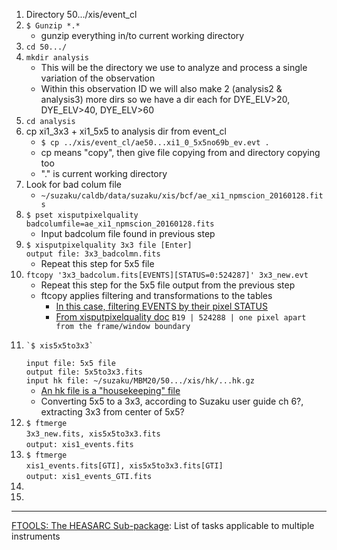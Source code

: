 1. Directory 50.../xis/event_cl
2. `$ Gunzip *.*`
	- gunzip everything in/to current working directory
3. `cd 50.../`
4. `mkdir analysis`
	- This will be the directory we use to analyze and process a single variation of the observation
	- Within this observation ID we will also make 2 (analysis2 & analysis3) more dirs so we have a dir each for DYE\_ELV>20, DYE\_ELV>40, DYE\_ELV>60
5. `cd analysis`
6. cp xi1\_3x3 + xi1\_5x5 to analysis dir from event_cl
	- `$ cp ../xis/event_cl/ae50...xi1_0_5x5no69b_ev.evt .`
	- cp means "copy", then give file copying from and directory copying too
	- "." is current working directory
7. Look for bad colum file
	- `~/suzaku/caldb/data/suzaku/xis/bcf/ae_xi1_npmscion_20160128.fits`
8. `$ pset xisputpixelquality badcolumfile=ae_xi1_npmscion_20160128.fits`
	- Input badcolum file found in previous step
9. `$ xisputpixelquality 3x3 file [Enter]`  
	``output file: 3x3_badcolmn.fits``
	- Repeat this step for 5x5 file
10. `ftcopy '3x3_badcolum.fits[EVENTS][STATUS=0:524287]' 3x3_new.evt`
	- Repeat this step for the 5x5 file output from the previous step
	- ftcopy applies filtering and transformations to the tables
		+ [In this case, filtering EVENTS by their pixel STATUS](https://heasarc.nasa.gov/docs/suzaku/processing/criteria_xis.html)
		+ [From xisputpixelquality doc](https://heasarc.gsfc.nasa.gov/lheasoft/ftools/headas/xisputpixelquality.txt)  `B19 | 524288 | one pixel apart from the frame/window boundary`  
11. 	`$ xis5x5to3x3`  
	`input file: 5x5 file`  
	`output file: 5x5to3x3.fits`  
	`input hk file: ~/suzaku/MBM20/50.../xis/hk/...hk.gz`  
	- [An hk file is a "housekeeping" file](https://heasarc.gsfc.nasa.gov/lheasoft/ftools/heasarc.html)
	- Converting 5x5 to a 3x3, according to Suzaku user guide ch 6?, extracting 3x3 from center of 5x5?
12. `$ ftmerge`  
	`3x3_new.fits, xis5x5to3x3.fits`  
	`output: xis1_events.fits`
13. `$ ftmerge`  
	``xis1_events.fits[GTI], xis5x5to3x3.fits[GTI]``  
	`output: xis1_events_GTI.fits`  
14. 
15. 



---
[FTOOLS: The HEASARC Sub-package](https://heasarc.gsfc.nasa.gov/lheasoft/ftools/heasarc.html): List of tasks applicable to multiple instruments